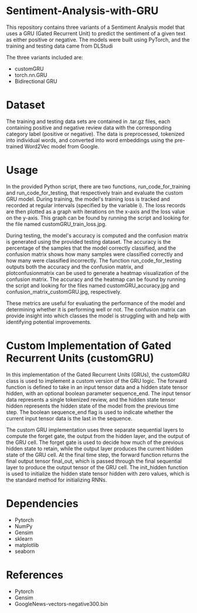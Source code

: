 # Sentiment-Analysis-with-GRU
This repository contains three variants of a Sentiment Analysis model that uses a GRU (Gated Recurrent Unit) to predict the sentiment of a given text as either positive or negative. The models were built using PyTorch, and the training and testing data came from DLStudi

The three variants included are:
- customGRU
- torch.nn.GRU
- Bidirectional GRU

# Dataset
The training and testing data sets are contained in .tar.gz files, each containing positive and negative review data with the corresponding category label (positive or negative). The data is preprocessed, tokenized into individual words, and converted into word embeddings using the pre-trained Word2Vec model from Google.

# Usage
In the provided Python script, there are two functions, run_code_for_training and run_code_for_testing, that respectively train and evaluate the custom GRU model. During training, the model's training loss is tracked and recorded at regular intervals (specified by the variable i). The loss records are then plotted as a graph with iterations on the x-axis and the loss value on the y-axis. This graph can be found by running the script and looking for the file named customGRU_train_loss.jpg.

During testing, the model's accuracy is computed and the confusion matrix is generated using the provided testing dataset. The accuracy is the percentage of the samples that the model correctly classified, and the confusion matrix shows how many samples were classified correctly and how many were classified incorrectly. The function run_code_for_testing outputs both the accuracy and the confusion matrix, and plotconfusionmatrix can be used to generate a heatmap visualization of the confusion matrix. The accuracy and the heatmap can be found by running the script and looking for the files named customGRU_accuracy.jpg and confusion_matrix_customGRU.jpg, respectively.

These metrics are useful for evaluating the performance of the model and determining whether it is performing well or not. The confusion matrix can provide insight into which classes the model is struggling with and help with identifying potential improvements.

# Custom Implementation of Gated Recurrent Units (customGRU)
In this implementation of the Gated Recurrent Units (GRUs), the customGRU class is used to implement a custom version of the GRU logic. The forward function is defined to take in an input tensor data and a hidden state tensor hidden, with an optional boolean parameter sequence_end. The input tensor data represents a single tokenized review, and the hidden state tensor hidden represents the hidden state of the model from the previous time step. The boolean sequence_end flag is used to indicate whether the current input tensor data is the last in the sequence.

The custom GRU implementation uses three separate sequential layers to compute the forget gate, the output from the hidden layer, and the output of the GRU cell. The forget gate is used to decide how much of the previous hidden state to retain, while the output layer produces the current hidden state of the GRU cell. At the final time step, the forward function returns the final output tensor final_out, which is passed through the final sequential layer to produce the output tensor of the GRU cell. The init_hidden function is used to initialize the hidden state tensor hidden with zero values, which is the standard method for initializing RNNs.

# Dependencies
- Pytorch
- NumPy
- Gensim
- sklearn
- matplotlib
- seaborn

# References
- Pytorch
- Gensim
- GoogleNews-vectors-negative300.bin
